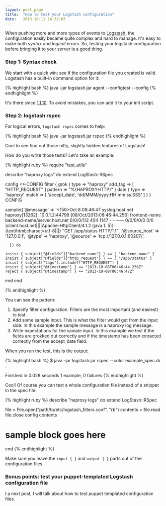 ```yaml
---
layout: post_page
title:  "How to test your Logstash configuration"
date:   2013-10-11 14:32:03
---
```


When pushing more and more types of events to [Logstash], the configuration easily became quite complex and hard to manage.
It's easy to make both *syntax* and *logical* errors. So, testing your logstash configuration before bringing it to your server is a good thing.

### Step 1: Syntax check

We start with a quick win: see if the configuration file you created is valid. Logstash has a built-in command option for it:

{% highlight bash %}
java -jar logstash.jar agent --configtest --config <yourconfigfile>
{% endhighlight %}

It's there since [1.1.10][configtest]. To avoid mistakes, you can add it to your init script.


### Step 2: logstash rspec

For logical errors, `logstash rspec` comes to help:

{% highlight bash %}
java -jar logstash.jar rspec <your spec file>
{% endhighlight %}

Cool to see find out those nifty, slightly hidden features of Logstash!

How do you write those tests? Let's take an example:

{% highlight ruby %}
require "test_utils"

describe "haproxy logs" do
  extend LogStash::RSpec

  config <<-CONFIG
  filter {
    grok {
       type            => "haproxy"
       add_tag         => [ "HTTP_REQUEST" ]
       pattern         => "%{HAPROXYHTTP}"
    }
    date {
       type            => 'haproxy'
       match           => [ 'accept_date', 'dd/MMM/yyyy:HH:mm:ss.SSS' ]
    }
  }
  CONFIG

  sample({'@message' => '<150>Oct 8 08:46:47 syslog.host.net haproxy[13262]: 10.0.1.2:44799 [08/Oct/2013:08:46:44.256] frontend-name backend-name/server.host.net 0/0/0/1/2 404 1147 - - ---- 0/0/0/0/0 0/0 {client.host.net||||Apache-HttpClient/4.1.2 (java 1. 5)} {text/html;charset=utf-8|||} "GET /app/status HTTP/1.1"',
          '@source_host' => '127.0.0.1',
          '@type' => 'haproxy',
          '@source' => 'tcp://127.0.0.1:60207/',

      }) do

    insist { subject["@fields"]["backend_name"] } == [ "backend-name" ]
    insist { subject["@fields"]["http_request"] } == [ "/app/status" ]
    insist { subject["tags"].include?("HTTP_REQUEST") }
    insist { subject["@timestamp"] } == "2013-10-08T06:46:44.256Z"
    reject { subject["@timestamp"] } == "2013-10-08T06:46:47Z"
  end
end

{% endhighlight %}

You can see the pattern:

1. Specify filter configuration. Filters are the most important (and easiest) to test.
2. Add some sample input. This is what the filter would get from the input side. In this example the sample message is a haproxy log message.
3. Write expectations for the sample input. In this example we test if the fields are grokked out correctly and if the timestamp has been extracted correctly from the accept_date field.

When you run the test, this is the output:

{% highlight bash %}
$ java -jar logstash.jar rspec --color example_spec.rb
.

Finished in 0.028 seconds
1 example, 0 failures
{% endhighlight %}

Cool! Of course you can test a whole configuration file instead of a snippet in the spec file:

{% highlight ruby %}
describe "haproxy logs" do
  extend LogStash::RSpec

  file = File.open("path/to/etc/logstash_filters.conf", "rb")
  contents = file.read
  file.close
  config  contents

  # sample block goes here
end
{% endhighlight %}

Make sure you leave the `input { }` and `output { }` parts out of the configuration files.

### Bonus points: test your puppet-templated Logstash configuration file

I a next post, I will talk about how to test puppet templated configuration files.

[Logstash]:   http://logstash.net
[configtest]: https://logstash.jira.com/browse/LOGSTASH-345
